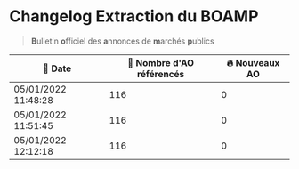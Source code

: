 # Changelog Extraction du BOAMP
> **B**ulletin **o**fficiel des **a**nnonces de **m**archés **p**ublics

| 📅 Date | 📝 Nombre d'AO référencés | 🔥 Nouveaux AO |
|---|---|---|
|05/01/2022 11:48:28 | 116 | 0| 
|05/01/2022 11:51:45 | 116 | 0| 
|05/01/2022 12:12:18 | 116 | 0| 
